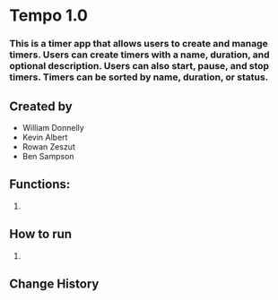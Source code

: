# Tempo 1.0

### This is a timer app that allows users to create and manage timers. Users can create timers with a name, duration, and optional description. Users can also start, pause, and stop timers. Timers can be sorted by name, duration, or status.

## Created by
- William Donnelly
- Kevin Albert
- Rowan Zeszut
- Ben Sampson

## Functions:
1. 
## How to run
1. 
## Change History
